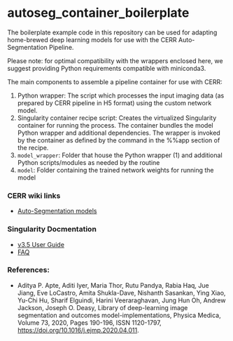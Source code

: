 # autoseg_container_boilerplate

The boilerplate example code in this repository can be used for adapting home-brewed deep learning models for use with the CERR Auto-Segmentation Pipeline.

Please note: for optimal compatibility with the wrappers enclosed here, we suggest providing Python requirements compatible with miniconda3.

The main components to assemble a pipeline container for use with CERR:
  1. Python wrapper: The script which processes the input imaging data (as prepared by CERR pipeline in H5 format) using the custom network model. 
  2. Singularity container recipe script: Creates the virtualized Singularity container for running the process. The container bundles the model Python wrapper and additional dependencies. The wrapper is invoked by the container as defined by the command in the %%app section of the recipe.
  3. `model_wrapper`: Folder that house the Python wrapper (1) and additional Python scripts/modules as needed by the routine
  4. `model`: Folder containing the trained network weights for running the model
  
### CERR wiki links
* [Auto-Segmentation models](https://github.com/cerr/CERR/wiki/Auto-Segmentation-models)
  
### Singularity Docmentation
* [v3.5 User Guide](https://sylabs.io/guides/3.5/user-guide/)
* [FAQ](https://sylabs.io/singularity/faq/)

### References: 
* Aditya P. Apte, Aditi Iyer, Maria Thor, Rutu Pandya, Rabia Haq, Jue Jiang, Eve LoCastro, Amita Shukla-Dave, Nishanth Sasankan, Ying Xiao, Yu-Chi Hu, Sharif Elguindi, Harini Veeraraghavan, Jung Hun Oh, Andrew Jackson, Joseph O. Deasy, Library of deep-learning image segmentation and outcomes model-implementations, Physica Medica, Volume 73, 2020, Pages 190-196, ISSN 1120-1797, https://doi.org/10.1016/j.ejmp.2020.04.011.
